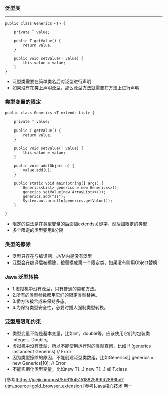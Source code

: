 
### 泛型类
-------

```
public class Generics <T> {

    private T value;

    public T getValue() {
        return value;
    }

    public void setValue(T value) {
        this.value = value;
    }
}

```
* 泛型类需要在简单类名后对泛型进行声明
* 如果没有在类上声明泛型，那么泛型方法就需要在方法上进行声明

### 类型变量的限定

```
public class Generics <T extends List> {

    private T value;

    public T getValue() {
        return value;
    }

    public void setValue(T value) {
        this.value = value;
    }

    public void add(Object u) {
        value.add(u);
    }

    public static void main(String[] args) {
        Generics<List> generics = new Generics<>();
        generics.setValue(new ArrayList<>());
        generics.add("ss");
        System.out.println(generics.getValue());
    }
    
}

```
* 限定的语法是在类型变量的后面加extends关键字，然后加限定的类型
* 多个限定的类型要用&分隔

### 类型的擦除
* 泛型只存在与编译期，JVM内是没有泛型
* 泛型会在编译后被擦除，被替换成第一个限定类，如果没有则用Object替换

###  Java 泛型转换
* 1.虚拟机中没有泛型，只有普通的类和方法。 
* 2.所有的类型参数都用它们的限定类型替换。 
* 3.桥方法被合成来保持多态。 
* 4.为保持类型安全性，必要时插人强制类型转换。

### 泛型局限和约束
* 类型变量不能是基本变量，比如int，double等。应该使用它们的包装类Integer，Double。
* 虚拟机中没有泛型，所以不能使用运行时的类型查询，比如 if (generics instanceof Generics<String>) // Error
* 因为类型擦除的原因，不能创建泛型类数组，比如Generics<String>[] generics = new Generics<String>[10]; // Error
* 不能实例化类型变量，比如new T(...) new T[...] 或 T.class


[参考]https://juejin.im/post/5b61545151882569fd2886bd?utm_source=gold_browser_extension
[参考]Java核心技术 卷一